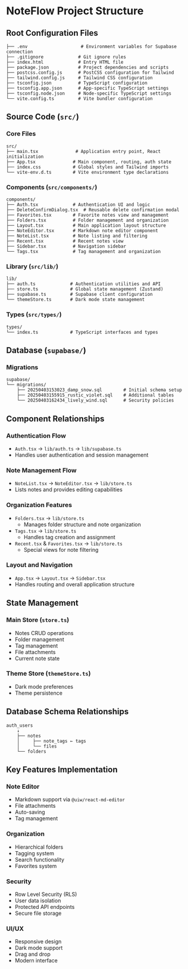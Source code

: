 # NoteFlow Project Structure

## Root Configuration Files

```
├── .env                    # Environment variables for Supabase connection
├── .gitignore             # Git ignore rules
├── index.html             # Entry HTML file
├── package.json           # Project dependencies and scripts
├── postcss.config.js      # PostCSS configuration for Tailwind
├── tailwind.config.js     # Tailwind CSS configuration
├── tsconfig.json          # TypeScript configuration
├── tsconfig.app.json      # App-specific TypeScript settings
├── tsconfig.node.json     # Node-specific TypeScript settings
└── vite.config.ts         # Vite bundler configuration
```

## Source Code (`src/`)

### Core Files
```
src/
├── main.tsx              # Application entry point, React initialization
├── App.tsx              # Main component, routing, auth state
├── index.css            # Global styles and Tailwind imports
└── vite-env.d.ts        # Vite environment type declarations
```

### Components (`src/components/`)
```
components/
├── Auth.tsx             # Authentication UI and logic
├── DeleteConfirmDialog.tsx  # Reusable delete confirmation modal
├── Favorites.tsx        # Favorite notes view and management
├── Folders.tsx          # Folder management and organization
├── Layout.tsx           # Main application layout structure
├── NoteEditor.tsx       # Markdown note editor component
├── NoteList.tsx         # Note listing and filtering
├── Recent.tsx           # Recent notes view
├── Sidebar.tsx          # Navigation sidebar
└── Tags.tsx             # Tag management and organization
```

### Library (`src/lib/`)
```
lib/
├── auth.ts             # Authentication utilities and API
├── store.ts            # Global state management (Zustand)
├── supabase.ts         # Supabase client configuration
└── themeStore.ts       # Dark mode state management
```

### Types (`src/types/`)
```
types/
└── index.ts            # TypeScript interfaces and types
```

## Database (`supabase/`)

### Migrations
```
supabase/
└── migrations/
    ├── 20250403153023_damp_snow.sql        # Initial schema setup
    ├── 20250403155915_rustic_violet.sql    # Additional tables
    └── 20250403162434_lively_wind.sql      # Security policies
```

## Component Relationships

### Authentication Flow
- `Auth.tsx` → `lib/auth.ts` → `lib/supabase.ts`
- Handles user authentication and session management

### Note Management Flow
- `NoteList.tsx` → `NoteEditor.tsx` → `lib/store.ts`
- Lists notes and provides editing capabilities

### Organization Features
- `Folders.tsx` → `lib/store.ts`
  - Manages folder structure and note organization
- `Tags.tsx` → `lib/store.ts`
  - Handles tag creation and assignment
- `Recent.tsx` & `Favorites.tsx` → `lib/store.ts`
  - Special views for note filtering

### Layout and Navigation
- `App.tsx` → `Layout.tsx` → `Sidebar.tsx`
- Handles routing and overall application structure

## State Management

### Main Store (`store.ts`)
- Notes CRUD operations
- Folder management
- Tag management
- File attachments
- Current note state

### Theme Store (`themeStore.ts`)
- Dark mode preferences
- Theme persistence

## Database Schema Relationships

```
auth_users
    ↓
    ├── notes
    │     ├── note_tags ← tags
    │     └── files
    └── folders
```

## Key Features Implementation

### Note Editor
- Markdown support via `@uiw/react-md-editor`
- File attachments
- Auto-saving
- Tag management

### Organization
- Hierarchical folders
- Tagging system
- Search functionality
- Favorites system

### Security
- Row Level Security (RLS)
- User data isolation
- Protected API endpoints
- Secure file storage

### UI/UX
- Responsive design
- Dark mode support
- Drag and drop
- Modern interface